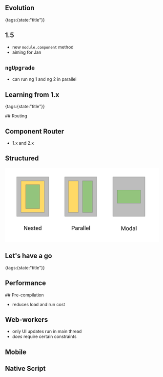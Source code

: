 ## Evolution
{tags:{state:"title"}}

## 1.5

- new `module.component` method
- aiming for Jan

## `ngUpgrade`

- can run ng 1 and ng 2 in parallel

## Learning from 1.x
{tags:{state:"title"}}

## Routing

## Component Router

- 1.x and 2.x

## Structured

![component router](src/img/component-router.png)

## Let's have a go
{tags:{state:"title"}}

## Performance

## Pre-compilation

- reduces load and run cost

## Web-workers

- only UI updates run in main thread
- *does* require certain constraints

## Mobile

## Native Script


